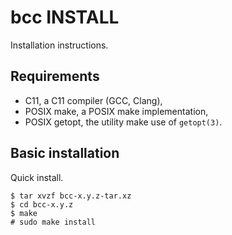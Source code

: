 bcc INSTALL
===========

Installation instructions.

Requirements
------------

- C11, a C11 compiler (GCC, Clang),
- POSIX make, a POSIX make implementation,
- POSIX getopt, the utility make use of `getopt(3)`.

Basic installation
------------------

Quick install.

	$ tar xvzf bcc-x.y.z-tar.xz
	$ cd bcc-x.y.z
	$ make
	# sudo make install
